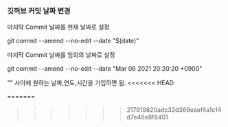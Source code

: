 ### 깃허브 커밋 날짜 변경

마지막 Commit 날짜를 현재 날짜로 설정

git commit --amend --no-edit --date "$(date)"

마지막 Commit 날짜를 임의의 날짜로 설정

git commit --amend --no-edit --date "Mar 06 2021 20:20:20 +0900"

"" 사이에 원하는 날짜,연도,시간을 기입하면 됨.
<<<<<<< HEAD


=======
>>>>>>> 217919820adc32d369eaef4a1c14d7e46e8f8401
